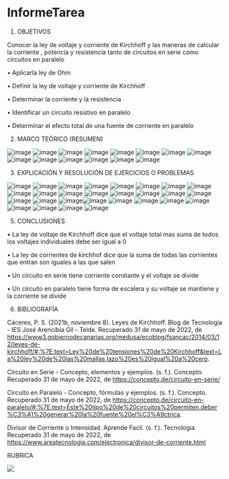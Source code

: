# InformeTarea


1. OBJETIVOS

Conocer la ley de voltaje y corriente de Kirchhoff y las maneras de calcular la corriente , potencia y resistencia tanto de circuitos en serie como circuitos en paralelo 

•	Aplicarla ley de Ohm

•	Definir la ley de voltaje y corriente de Kirchhoff

•	Determinar la corriente y la resistencia 

•	Identificar un circuito resistivo en paralelo

•	Determinar el efecto total de una fuente de corriente en paralelo


2. MARCO TEÓRICO (RESUMEN)

![image](https://user-images.githubusercontent.com/105679480/171761486-26d6600e-49d1-43eb-916c-3298e3b1b537.png)
![image](https://user-images.githubusercontent.com/105679480/171761518-80d205fa-a0bb-469d-ac99-2f2d5bb0ee7b.png)
![image](https://user-images.githubusercontent.com/105679480/171761546-ef821808-2a65-4b87-a24b-c016cd8a74d1.png)
![image](https://user-images.githubusercontent.com/105679480/171761568-fca752b9-262e-483f-99f9-d43bb1b0b139.png)
![image](https://user-images.githubusercontent.com/105679480/171761595-6d7a1867-c4ff-4bd1-9acb-b149f69f5c61.png)
![image](https://user-images.githubusercontent.com/105679480/171761637-ea3964ce-f942-4192-a651-6b90fef1043a.png)
![image](https://user-images.githubusercontent.com/105679480/171761668-732c2286-7c63-4169-97a5-ff08c1c6dfcb.png)
![image](https://user-images.githubusercontent.com/105679480/171761696-ceb997f9-afbc-4f97-92e5-2f2880db94bd.png)
![image](https://user-images.githubusercontent.com/105679480/171761720-348f2d10-f1ea-425a-90bc-615772097d48.png)
![image](https://user-images.githubusercontent.com/105679480/171761746-7411aadc-f61b-4998-98ef-220d81ad0640.png)
![image](https://user-images.githubusercontent.com/105679480/171761769-572ff4e1-a1bf-466f-8841-40dc6176ec64.png)
![image](https://user-images.githubusercontent.com/105679480/171761789-cf05d58b-7079-48de-8d91-81eaab3851bd.png)
![image](https://user-images.githubusercontent.com/105679480/171761810-33a8c08a-7956-4fd1-916b-12dd5971504b.png)
![image](https://user-images.githubusercontent.com/105679480/171761845-5754461a-4ea8-4680-9872-11bf8f321946.png)

3. EXPLICACIÓN Y RESOLUCIÓN DE EJERCICIOS O PROBLEMAS

![image](https://user-images.githubusercontent.com/105679480/171799558-0cedb23e-7491-4887-99a3-16cc841b475a.png)
![image](https://user-images.githubusercontent.com/105679480/171799604-ea600b18-2f38-46bf-aa89-d7b558744d7a.png)
![image](https://user-images.githubusercontent.com/105679480/171799671-3e7ac74e-86b9-42ff-bdbc-498e6a27e1ef.png)
![image](https://user-images.githubusercontent.com/105679480/171799717-f0d6a5b8-e134-4f53-93ed-d4672c7b3b8a.png)
![image](https://user-images.githubusercontent.com/105679480/171799778-9b618b55-b07a-441a-a701-e48c7fdafcc2.png)
![image](https://user-images.githubusercontent.com/105679480/171799826-1a462106-4ec2-4f4d-ba1f-bb503fe0265e.png)
![image](https://user-images.githubusercontent.com/105679480/171799870-ace6aa0b-4bf4-48bf-bcd6-8e80c66fcd02.png)
![image](https://user-images.githubusercontent.com/105679480/171799947-5fbca56c-0076-427b-adf7-1d5d9a3b0efb.png)
![image](https://user-images.githubusercontent.com/105679480/171800065-2cecdce2-928c-45a2-ab19-df155b7cf90e.png)
![image](https://user-images.githubusercontent.com/105679480/171800134-b06de335-9a35-4aad-8fa4-c0ccdd8bcd9b.png)
![image](https://user-images.githubusercontent.com/105679480/171800185-facfa01e-25d5-4c0d-b25d-a6710c1d13a3.png)
![image](https://user-images.githubusercontent.com/105679480/171800241-b7494e53-77ed-44e3-89d9-61ee38c409bc.png)
![image](https://user-images.githubusercontent.com/105679480/171800356-80ad2bd2-96a9-4c3f-a378-c4f1bff7e580.png)
![image](https://user-images.githubusercontent.com/105679480/171800588-125a8147-c845-483b-81ed-c5c14b4b1a76.png)
![image](https://user-images.githubusercontent.com/105679480/171800669-df3aa50f-ee42-4610-96d4-7848addc64e4.png)
![image](https://user-images.githubusercontent.com/105679480/171800728-daf21d58-a353-417a-a36d-c9ceadec59e8.png)
![image](https://user-images.githubusercontent.com/105679480/171800782-2be0b35d-4639-41de-9424-268049328f27.png)
![image](https://user-images.githubusercontent.com/105679480/171800818-52af7e33-f964-4098-9fdf-a461647bf43f.png)
![image](https://user-images.githubusercontent.com/105679480/171800866-ea5d4c98-5d1e-40c9-873a-4f344e319f49.png)![image](https://user-images.githubusercontent.com/105679480/171800920-d61865e0-f5e7-4d3c-8b0b-6c65a1a4b30e.png)
![image](https://user-images.githubusercontent.com/105679480/171800966-fb6f1092-4940-4c31-a8c1-2b83d6ed2356.png)
![image](https://user-images.githubusercontent.com/105679480/171801026-3e1a130b-845d-421d-bd5f-8010f19a8519.png)
![image](https://user-images.githubusercontent.com/105679480/171801093-90415c65-5384-44fa-afd6-adbc36c30f68.png)
![image](https://user-images.githubusercontent.com/105679480/171801122-c5ed80df-d431-4bea-86c8-411f5451d125.png)
![image](https://user-images.githubusercontent.com/105679480/171801149-3187f4d9-63f6-429d-a480-1f6244ac336c.png)
![image](https://user-images.githubusercontent.com/105679480/171801229-d1121dc4-b451-46c0-a48b-63cee80e2542.png)
![image](https://user-images.githubusercontent.com/105679480/171801297-11cca0e7-0074-4833-bcd9-3ac722bc455f.png)
![image](https://user-images.githubusercontent.com/105679480/171801337-a60d4369-9bb3-4b03-90a8-a33c57b57ef0.png)



5. CONCLUSIONES

•	La ley de voltaje de Kirchhoff dice que el voltaje total mas suma de todos los voltajes individuales debe ser igual a 0

•	La ley de corrientes de kirchhof dice que la suma de todas las corrientes que entran son iguales a las que salen 

•	Un circuito en serie tiene corriente constante y el voltaje se divide 

•	Un circuito en paralelo tiene forma de escalera y su voltaje se mantiene y la corriente se divide 



6. BIBLIOGRAFÍA

Cáceres, P. S. (2021b, noviembre 8). Leyes de Kirchhoff. Blog de Tecnología - IES José Arencibia Gil - Telde. Recuperado 31 de mayo de 2022, de https://www3.gobiernodecanarias.org/medusa/ecoblog/fsancac/2014/03/12/leyes-de-kirchhoff/#:%7E:text=Ley%20de%20tensiones%20de%20Kirchhoff&text=La%20ley%20de%20las%20mallas,lazo%20es%20igual%20a%20cero.

Circuito en Serie - Concepto, elementos y ejemplos. (s. f.). Concepto. Recuperado 31 de mayo de 2022, de https://concepto.de/circuito-en-serie/

Circuito en Paralelo - Concepto, fórmulas y ejemplos. (s. f.). Concepto. Recuperado 31 de mayo de 2022, de https://concepto.de/circuito-en-paralelo/#:%7E:text=Este%20tipo%20de%20circuitos%20permiten,deber%C3%A1%20generar%20la%20fuente%20el%C3%A9ctrica.

Divisor de Corriente o Intensidad. Aprende Facil. (s. f.). Tecnologia. Recuperado 31 de mayo de 2022, de https://www.areatecnologia.com/electronica/divisor-de-corriente.html



RUBRICA

![](https://github.com/doalulema/InformeTarea/blob/main/Tarea.png)
